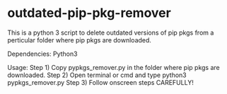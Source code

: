 # outdated-pip-pkg-remover
This is a python 3 script to delete outdated versions of pip pkgs from a perticular folder where pip pkgs are downloaded.

Dependencies: Python3

Usage:
Step 1) Copy pypkgs_remover.py in the folder where pip pkgs are downloaded.
Step 2) Open terminal or cmd and type python3 pypkgs_remover.py
Step 3) Follow onscreen steps CAREFULLY! 


